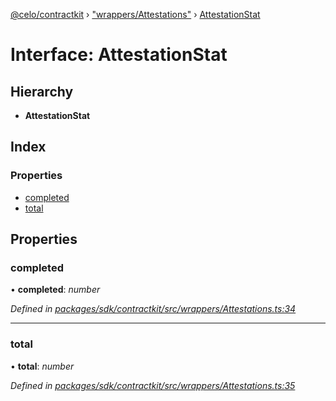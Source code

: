 [@celo/contractkit](../README.md) › ["wrappers/Attestations"](../modules/_wrappers_attestations_.md) › [AttestationStat](_wrappers_attestations_.attestationstat.md)

# Interface: AttestationStat

## Hierarchy

* **AttestationStat**

## Index

### Properties

* [completed](_wrappers_attestations_.attestationstat.md#completed)
* [total](_wrappers_attestations_.attestationstat.md#total)

## Properties

###  completed

• **completed**: *number*

*Defined in [packages/sdk/contractkit/src/wrappers/Attestations.ts:34](https://github.com/celo-org/celo-monorepo/blob/master/packages/sdk/contractkit/src/wrappers/Attestations.ts#L34)*

___

###  total

• **total**: *number*

*Defined in [packages/sdk/contractkit/src/wrappers/Attestations.ts:35](https://github.com/celo-org/celo-monorepo/blob/master/packages/sdk/contractkit/src/wrappers/Attestations.ts#L35)*
